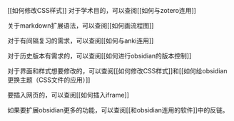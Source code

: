 
[[如何修改CSS样式]]
对于学术目的，可以查阅[[如何与zotero连用]]

关于markdown扩展语法，可以查阅[[如何画流程图]]

对于有间隔复习的需求，可以查阅[[如何与anki连用]]

对于历史版本有需求的，可以查阅[[如何进行obsidian的版本控制]]

对于界面和样式想要修改的，可以查阅[[如何修改CSS样式]]和[[如何给obsidian更换主题（CSS文件的应用）]]

要插入网页的，可以查阅[[如何插入iframe]]

如果要扩展obsidian更多的功能，可以查阅[[和obsidian连用的软件]]中的反链。

